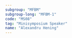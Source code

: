 ```yaml
---
subgroup: "MFBM"
subgroup-long: "MFBM-1"
code: "MS08"
tag: "Minisymposium Speaker"
name: "Alexandru Hening"
---
```

